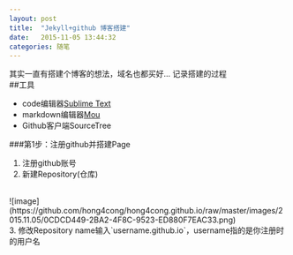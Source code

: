 ```yaml
---
layout: post
title:  "Jekyll+github 博客搭建"
date:   2015-11-05 13:44:32
categories: 随笔
---
```

其实一直有搭建个博客的想法，域名也都买好...
记录搭建的过程
<br>
##工具
* code编辑器[Sublime Text](http://sublimetext.com)
* markdown编辑器[Mou](http://www.macupdate.com/app/mac/40420/mou)
* Github客户端SourceTree

###第1步：注册github并搭建Page
1. 注册github账号
2. 新建Repository(仓库)
<br>
![image](https://github.com/hong4cong/hong4cong.github.io/raw/master/images/2015.11.05/0CDCD449-2BA2-4F8C-9523-ED880F7EAC33.png)
<br>
3. 修改Repository name输入`username.github.io`，username指的是你注册时的用户名